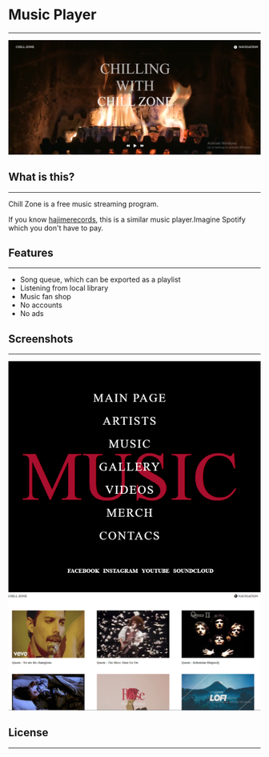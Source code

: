 # Music Player
____________________________

![alt text for screen readers](./assets/img/Screenshot.png "Chill Zone")

## What is this?
_____________

Chill Zone is a free music streaming program.

If you know [hajimerecords](https://hajimerecords.com/en/), this is a similar music player.Imagine Spotify which you don't have to pay.

## Features
______________

* Song queue, which can be exported as a playlist
* Listening from local library
* Music fan shop
* No accounts
* No ads
  

## Screenshots
_________________


![alt text for screen readers](./assets/img/Screenshot1.png "Menu bar")
![alt text for screen readers](./assets/img/Screenshot2.png "Music bar")

## License
__________________










